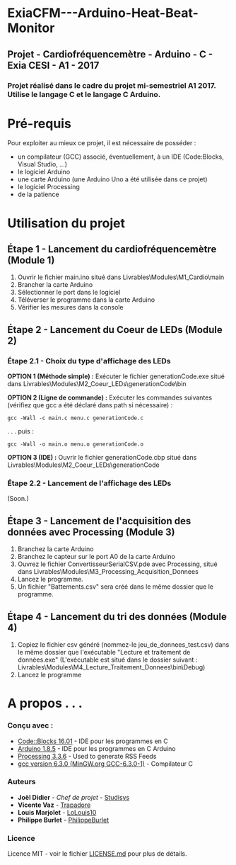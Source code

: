 # ExiaCFM---Arduino-Heat-Beat-Monitor
## Projet - Cardiofréquencemètre - Arduino - C - Exia CESI - A1 - 2017
### Projet réalisé dans le cadre du projet mi-semestriel A1 2017. Utilise le langage C et le langage C Arduino.



# Pré-requis

Pour exploiter au mieux ce projet, il est nécessaire de posséder :
- un compilateur (GCC) associé, éventuellement, à un IDE (Code:Blocks, Visual Studio, ...)
- le logiciel Arduino
- une carte Arduino (une Arduino Uno a été utilisée dans ce projet)
- le logiciel Processing
- de la patience


# Utilisation du projet

## Étape 1 - Lancement du cardiofréquencemètre (Module 1)

1) Ouvrir le fichier main.ino situé dans Livrables\Modules\M1_Cardio\main
2) Brancher la carte Arduino
3) Sélectionner le port dans le logiciel
4) Téléverser le programme dans la carte Arduino
5) Vérifier les mesures dans la console


## Étape 2 - Lancement du Coeur de LEDs (Module 2)

### Étape 2.1 - Choix du type d'affichage des LEDs

**OPTION 1 (Méthode simple) :** Exécuter le fichier generationCode.exe situé dans Livrables\Modules\M2_Coeur_LEDs\generationCode\bin

**OPTION 2 (Ligne de commande) :** Exécuter les commandes suivantes (vérifiez que gcc a été déclaré dans path si nécessaire) :
```
gcc -Wall -c main.c menu.c generationCode.c
```
. . . puis :
```
gcc -Wall -o main.o menu.o generationCode.o
```
**OPTION 3 (IDE) :** Ouvrir le fichier generationCode.cbp situé dans Livrables\Modules\M2_Coeur_LEDs\generationCode


### Étape 2.2 - Lancement de l'affichage des LEDs
(Soon.)


## Étape 3 - Lancement de l'acquisition des données avec Processing (Module 3)
1) Branchez la carte Arduino
2) Branchez le capteur sur le port A0 de la carte Arduino
3) Ouvrez le fichier ConvertisseurSerialCSV.pde avec Processing, situé dans Livrables\Modules\M3_Processing_Acquisition_Donnees
4) Lancez le programme.
5) Un fichier "Battements.csv" sera créé dans le même dossier que le programme.


## Étape 4 - Lancement du tri des données (Module 4)
1) Copiez le fichier csv généré (nommez-le jeu_de_donnees_test.csv) dans le même dossier que l'exécutable "Lecture et traitement de données.exe"
(L'exécutable est situé dans le dossier suivant : Livrables\Modules\M4_Lecture_Traitement_Donnees\bin\Debug)
2) Lancez le programme


# A propos . . .

### Conçu avec :

* [Code::Blocks 16.01](http://www.codeblocks.org/downloads) - IDE pour les programmes en C
* [Arduino 1.8.5](https://www.arduino.cc/en/Main/Software) - IDE pour les programmes en C Arduino
* [Processing 3.3.6](https://processing.org/download/) - Used to generate RSS Feeds
* [gcc version 6.3.0 (MinGW.org GCC-6.3.0-1)](https://gcc.gnu.org/) - Compilateur C

### Auteurs

* **Joël Didier** - *Chef de projet* - [Studisys](https://github.com/Studisys)
* **Vicente Vaz** - [Trapadore](https://github.com/Trapadore)
* **Louis Marjolet** - [LoLouis10](https://github.com/LoLouis10)
* **Philippe Burlet** - [PhilippeBurlet](https://github.com/PhilippeBurlet)


### Licence

Licence MIT - voir le fichier [LICENSE.md](LICENSE.md) pour plus de détails.